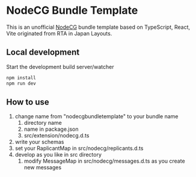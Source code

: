 # NodeCG Bundle Template

This is an unofficial [NodeCG](http://github.com/nodecg/nodecg) bundle template based on TypeScript, React, Vite originated from RTA in Japan Layouts.  

## Local development

Start the development build server/watcher

```sh
npm install
npm run dev
```
## How to use
1. change name from "nodecgbundletemplate" to your bundle name
   1.  directory name
   2.  name in package.json
   3.  src/extension/nodecg.d.ts
2. write your schemas
3. set your RaplicantMap in src/nodecg/replicants.d.ts
4. develop as you like in src directory
   1. modify MessageMap in src/nodecg/messages.d.ts as you create new messages
